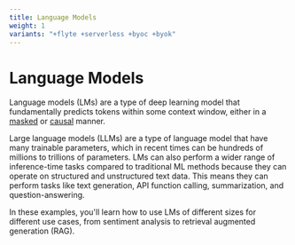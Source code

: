 ```yaml
---
title: Language Models
weight: 1
variants: "+flyte +serverless +byoc +byok"
---
```


# Language Models

Language models (LMs) are a type of deep learning model that fundamentally predicts
tokens within some context window, either in a [masked](https://huggingface.co/docs/transformers/main/en/tasks/masked_language_modeling) or
[causal](https://huggingface.co/docs/transformers/en/tasks/language_modeling) manner.

Large language models (LLMs) are a type of language model that have many trainable
parameters, which in recent times can be hundreds of millions to trillions of parameters.
LMs can also perform a wider range of inference-time tasks compared to traditional
ML methods because they can operate on structured and unstructured text data. This
means they can perform tasks like text generation, API function calling,
summarization, and question-answering.

In these examples, you'll learn how to use LMs of different sizes for different
use cases, from sentiment analysis to retrieval augmented generation (RAG).
